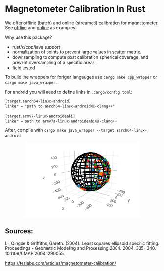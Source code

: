 # Magnetometer Calibration In Rust

We offer offline (batch) and online (streamed) calibration for magnetometer. See [offline](tests/offline.rs) and [online](tests/online.rs) as examples.

Why use this package?</br>
* rust/c/cpp/java support
* normalization of points to prevent large values in scatter matrix.
* downsampling to compute post calibration spherical coverage, and prevent oversampling of a specific areas
* field tested


 To build the wrappers for forigen langauges use `cargo make cpp_wrapper` or `cargo make java_wrapper`.

For android you will need to define links in `.cargo/config.toml`:
```
[target.aarch64-linux-android]
linker = "path to aarch64-linux-androidXX-clang++"

[target.armv7-linux-androideabi]
linker = path to armv7a-linux-androideabiXX-clang++
```
After, compile with `cargo make java_wrapper --target aarch64-linux-android`

<p align="center">
  <img src="taste.png" alt="taste" />
</p>

## Sources:
Li, Qingde & Griffiths, Gareth. (2004). Least squares ellipsoid specific fitting. Proceedings - Geometric Modeling and Processing 2004. 2004. 335- 340. 10.1109/GMAP.2004.1290055. 

https://teslabs.com/articles/magnetometer-calibration/
